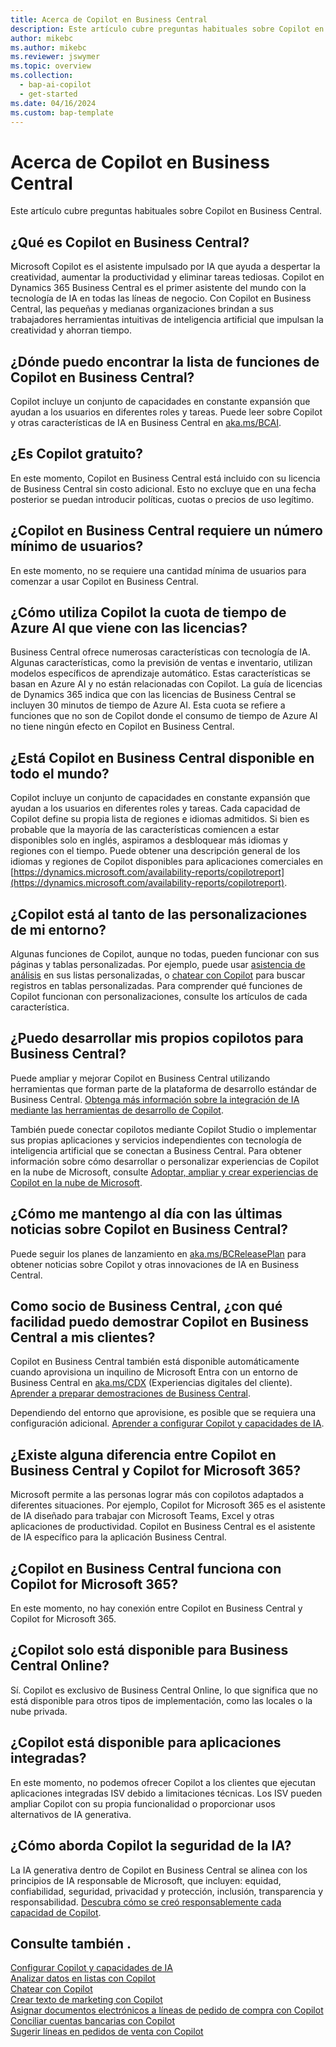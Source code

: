 ```yaml
---
title: Acerca de Copilot en Business Central
description: Este artículo cubre preguntas habituales sobre Copilot en Business Central.
author: mikebc
ms.author: mikebc
ms.reviewer: jswymer
ms.topic: overview
ms.collection:
  - bap-ai-copilot
  - get-started
ms.date: 04/16/2024
ms.custom: bap-template
---
```


# <a name="about-copilot-in-business-central"></a>Acerca de Copilot en Business Central

Este artículo cubre preguntas habituales sobre Copilot en Business Central.

## <a name="what-is-copilot-in-business-central"></a>¿Qué es Copilot en Business Central?

Microsoft Copilot es el asistente impulsado por IA que ayuda a despertar la creatividad, aumentar la productividad y eliminar tareas tediosas. Copilot en Dynamics 365 Business Central es el primer asistente del mundo con la tecnología de IA en todas las líneas de negocio. Con Copilot en Business Central, las pequeñas y medianas organizaciones brindan a sus trabajadores herramientas intuitivas de inteligencia artificial que impulsan la creatividad y ahorran tiempo.

## <a name="where-can-i-find-the-list-of-copilot-features-in-business-central"></a>¿Dónde puedo encontrar la lista de funciones de Copilot en Business Central?

Copilot incluye un conjunto de capacidades en constante expansión que ayudan a los usuarios en diferentes roles y tareas. Puede leer sobre Copilot y otras características de IA en Business Central en [aka.ms/BCAI](https://aka.ms/BCAI). 

## <a name="is-copilot-free"></a>¿Es Copilot gratuito?

En este momento, Copilot en Business Central está incluido con su licencia de Business Central sin costo adicional. Esto no excluye que en una fecha posterior se puedan introducir políticas, cuotas o precios de uso legítimo.

## <a name="does-copilot-in-business-central-require-a-minimum-number-of-users"></a>¿Copilot en Business Central requiere un número mínimo de usuarios?

En este momento, no se requiere una cantidad mínima de usuarios para comenzar a usar Copilot en Business Central.

## <a name="how-does-copilot-use-the-azure-ai-time-quota-that-comes-with-licenses"></a>¿Cómo utiliza Copilot la cuota de tiempo de Azure AI que viene con las licencias?

Business Central ofrece numerosas características con tecnología de IA. Algunas características, como la previsión de ventas e inventario, utilizan modelos específicos de aprendizaje automático. Estas características se basan en Azure AI y no están relacionadas con Copilot. La guía de licencias de Dynamics 365 indica que con las licencias de Business Central se incluyen 30 minutos de tiempo de Azure AI. Esta cuota se refiere a funciones que no son de Copilot donde el consumo de tiempo de Azure AI no tiene ningún efecto en Copilot en Business Central.

## <a name="is-copilot-in-business-central-available-worldwide"></a>¿Está Copilot en Business Central disponible en todo el mundo?

Copilot incluye un conjunto de capacidades en constante expansión que ayudan a los usuarios en diferentes roles y tareas. Cada capacidad de Copilot define su propia lista de regiones e idiomas admitidos. Si bien es probable que la mayoría de las características comiencen a estar disponibles solo en inglés, aspiramos a desbloquear más idiomas y regiones con el tiempo. Puede obtener una descripción general de los idiomas y regiones de Copilot disponibles para aplicaciones comerciales en [https://dynamics.microsoft.com/availability-reports/copilotreport](https://dynamics.microsoft.com/availability-reports/copilotreport).

## <a name="is-copilot-aware-of-my-environment-customizations"></a>¿Copilot está al tanto de las personalizaciones de mi entorno?

Algunas funciones de Copilot, aunque no todas, pueden funcionar con sus páginas y tablas personalizadas. Por ejemplo, puede usar [asistencia de análisis](analysis-assist.md) en sus listas personalizadas, o [chatear con Copilot](chat-with-copilot.md) para buscar registros en tablas personalizadas. Para comprender qué funciones de Copilot funcionan con personalizaciones, consulte los artículos de cada característica.

## <a name="can-i-develop-my-own-copilots-for-business-central"></a>¿Puedo desarrollar mis propios copilotos para Business Central?

Puede ampliar y mejorar Copilot en Business Central utilizando herramientas que forman parte de la plataforma de desarrollo estándar de Business Central. [Obtenga más información sobre la integración de IA mediante las herramientas de desarrollo de Copilot](/dynamics365/business-central/dev-itpro/developer/ai-integration-landing-page).

También puede conectar copilotos mediante Copilot Studio o implementar sus propias aplicaciones y servicios independientes con tecnología de inteligencia artificial que se conectan a Business Central. Para obtener información sobre cómo desarrollar o personalizar experiencias de Copilot en la nube de Microsoft, consulte [Adoptar, ampliar y crear experiencias de Copilot en la nube de Microsoft](/microsoft-cloud/dev/copilot/overview).

## <a name="how-do-i-keep-up-with-the-latest-news-about-copilot-in-business-central"></a>¿Cómo me mantengo al día con las últimas noticias sobre Copilot en Business Central?

Puede seguir los planes de lanzamiento en [aka.ms/BCReleasePlan](https://aka.ms/BCReleasePlan) para obtener noticias sobre Copilot y otras innovaciones de IA en Business Central.

## <a name="as-a-business-central-partner-how-easily-can-i-demonstrate-copilot-in-business-central-to-my-customers"></a>Como socio de Business Central, ¿con qué facilidad puedo demostrar Copilot en Business Central a mis clientes?

Copilot en Business Central también está disponible automáticamente cuando aprovisiona un inquilino de Microsoft Entra con un entorno de Business Central en [aka.ms/CDX](https://aka.ms/CDX) (Experiencias digitales del cliente). [Aprender a preparar demostraciones de Business Central](/dynamics365/business-central/dev-itpro/administration/demo-environment).  

Dependiendo del entorno que aprovisione, es posible que se requiera una configuración adicional. [Aprender a configurar Copilot y capacidades de IA](/dynamics365/business-central/enable-ai).

## <a name="is-there-a-difference-between-copilot-in-business-central-and-copilot-for-microsoft-365"></a>¿Existe alguna diferencia entre Copilot en Business Central y Copilot for Microsoft 365?

Microsoft permite a las personas lograr más con copilotos adaptados a diferentes situaciones. Por ejemplo, Copilot for Microsoft 365 es el asistente de IA diseñado para trabajar con Microsoft Teams, Excel y otras aplicaciones de productividad. Copilot en Business Central es el asistente de IA específico para la aplicación Business Central.

## <a name="does-copilot-in-business-central-work-with-copilot-for-microsoft-365"></a>¿Copilot en Business Central funciona con Copilot for Microsoft 365?

En este momento, no hay conexión entre Copilot en Business Central y Copilot for Microsoft 365.

## <a name="is-copilot-available-for-business-central-online-only"></a>¿Copilot solo está disponible para Business Central Online?

Sí. Copilot es exclusivo de Business Central Online, lo que significa que no está disponible para otros tipos de implementación, como las locales o la nube privada.

## <a name="is-copilot-available-to-embed-applications"></a>¿Copilot está disponible para aplicaciones integradas?

En este momento, no podemos ofrecer Copilot a los clientes que ejecutan aplicaciones integradas ISV debido a limitaciones técnicas. Los ISV pueden ampliar Copilot con su propia funcionalidad o proporcionar usos alternativos de IA generativa.

## <a name="how-does-copilot-approach-ai-safety"></a>¿Cómo aborda Copilot la seguridad de la IA?

La IA generativa dentro de Copilot en Business Central se alinea con los principios de IA responsable de Microsoft, que incluyen: equidad, confiabilidad, seguridad, privacidad y protección, inclusión, transparencia y responsabilidad. [Descubra cómo se creó responsablemente cada capacidad de Copilot](responsible-ai-overview.md).

## <a name="see-also"></a>Consulte también .

[Configurar Copilot y capacidades de IA](enable-ai.md)  
[Analizar datos en listas con Copilot](analysis-assist.md)  
[Chatear con Copilot](chat-with-copilot.md)  
[Crear texto de marketing con Copilot](item-marketing-text.md)  
[Asignar documentos electrónicos a líneas de pedido de compra con Copilot](map-edocuments-with-copilot.md)  
[Conciliar cuentas bancarias con Copilot](bank-reconciliation-with-copilot.md)  
[Sugerir líneas en pedidos de venta con Copilot](sales-suggest-sales-lines-with-copilot.md)  
